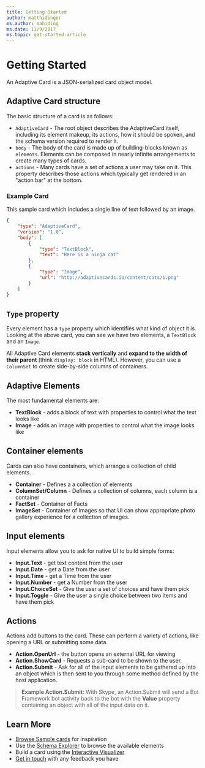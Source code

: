 ```yaml
---
title: Getting Started
author: matthidinger
ms.author: mahiding
ms.date: 11/9/2017
ms.topic: get-started-article
---
```


# Getting Started 

An Adaptive Card is a JSON-serialized card object model.

## Adaptive Card structure

The basic structure of a card is as follows:

* `AdaptiveCard` - The root object describes the AdaptiveCard itself, including its element makeup, its actions, how it should be spoken, and the schema version required to render it.
* `body` - The body of the card is made up of building-blocks known as `elements`. Elements can be composed in nearly infinite arrangements to create many types of cards. 
* `actions` - Many cards have a set of actions a user may take on it. This property describes those actions which typically get rendered in an "action bar" at the bottom.

### Example Card

This sample card which includes a single line of text followed by an image.

```json
{
    "type": "AdaptiveCard",
    "version": "1.0",
    "body": [
        {
            "type": "TextBlock",
            "text": "Here is a ninja cat"
        },
        {
            "type": "Image",
            "url": "http://adaptivecards.io/content/cats/1.png"
        }
    ]
}
```

## `Type` property

Every element has a `type` property which identifies what kind of object it is. Looking at the above card, you can see we have two elements, a `TextBlock` and an `Image`.

All Adaptive Card elements **stack vertically** and **expand to the width of their parent** (think `display: block` in HTML). However, you can use a `ColumnSet` to create side-by-side columns of containers.

## Adaptive Elements

The most fundamental elements are:

* **TextBlock** - adds a block of text with properties to control what the text looks like
* **Image** - adds an image with properties to control what the image looks like

## Container elements

Cards can also have containers, which arrange a collection of child elements.

* **Container** - Defines a a collection of elements
* **ColumnSet/Column** - Defines a collection of columns, each column is a container
* **FactSet** - Container of Facts
* **ImageSet** - Container of Images so that UI can show appropriate photo gallery experience for a collection of images.

## Input elements

Input elements allow you to ask for native UI to build simple forms:

* **Input.Text** - get text content from the user
* **Input.Date** - get a Date from the user
* **Input.Time** - get a Time from the user
* **Input.Number** - get a Number from the user
* **Input.ChoiceSet** - Give the user a set of choices and have them pick
* **Input.Toggle** - Give the user a single choice between two items and have them pick

## Actions

Actions add buttons to the card. These can perform a variety of actions, like opening a URL or submitting some data.

* **Action.OpenUrl** - the button opens an external URL for viewing
* **Action.ShowCard** - Requests a sub-card to be shown to the user.
* **Action.Submit** - Ask for all of the input elements to be gathered up into an object which is then sent to you through some method defined by the host application.

> **Example Action.Submit**: With Skype, an Action.Submit will send a Bot Framework bot activity back to the bot with the **Value** property containing an object with all of the input data on it.

## Learn More

* [Browse Sample cards](http://adaptivecards.io/samples/) for inspiration
* Use the [Schema Explorer](http://adaptivecards.io/explorer) to browse the available elements
* Build a card using the [Interactive Visualizer](http://adaptivecards.io/visualizer/)
* [Get in touch](http://adaptivecards.io/connect) with any feedback you have
